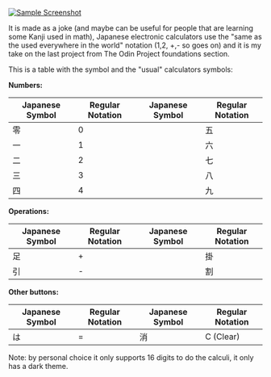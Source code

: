 [![Sample Screenshot](https://i.postimg.cc/44HZ1sLq/Screenshot-from-2023-04-11-17-07-30.png)](https://postimg.cc/HjmfYDC9)

It is made as a joke (and maybe can be useful for people that are learning some Kanji used in math), Japanese electronic calculators use the "same as the used everywhere in the world" notation (1,2, +,- so goes on) and it is my take on the last project from The Odin Project foundations section.

This is a table with the symbol and the "usual" calculators symbols:

**Numbers:**

| Japanese Symbol | Regular Notation | Japanese Symbol   | Regular Notation |
|-----------------|------------------|-------------------|------------------|
|       零         |         0        ||       五         |         5        |
|       一         |         1        ||       六         |         6        |
|       二         |         2        ||       七         |         7        |
|       三         |         3        ||       八         |         8        |
|       四         |         4        ||       九         |         9        |

**Operations:**

| Japanese Symbol | Regular Notation | Japanese Symbol   | Regular Notation |
|-----------------|------------------|-------------------|------------------|
|       足         |         +        ||       掛         |         *        |
|       引         |         -        ||       割         |         /        |

**Other buttons:**

| Japanese Symbol | Regular Notation | Japanese Symbol   | Regular Notation |
|-----------------|------------------|-------------------|------------------|
|       は        |         =         |        消        |         C (Clear) |

Note: by personal choice it only supports 16 digits to do the calculi, it only has a dark theme.